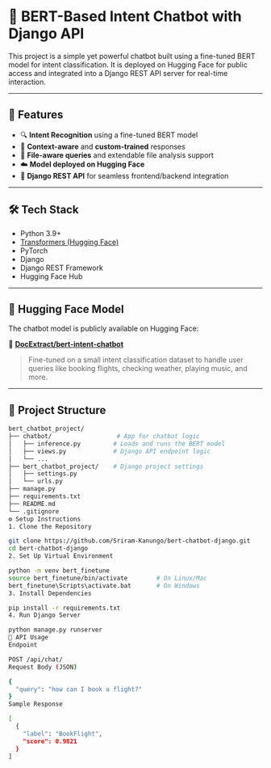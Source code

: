 # 🤖 BERT-Based Intent Chatbot with Django API

This project is a simple yet powerful chatbot built using a fine-tuned BERT model for intent classification. It is deployed on Hugging Face for public access and integrated into a Django REST API server for real-time interaction.

---

## 📌 Features

- 🔍 **Intent Recognition** using a fine-tuned BERT model
- 🧠 **Context-aware** and **custom-trained** responses
- 📁 **File-aware queries** and extendable file analysis support
- ☁️ **Model deployed on Hugging Face**
- 🔗 **Django REST API** for seamless frontend/backend integration

---

## 🛠️ Tech Stack

- Python 3.9+
- [Transformers (Hugging Face)](https://huggingface.co/docs/transformers/index)
- PyTorch
- Django
- Django REST Framework
- Hugging Face Hub

---

## 🚀 Hugging Face Model

The chatbot model is publicly available on Hugging Face:

🔗 **[DocExtract/bert-intent-chatbot](https://huggingface.co/DocExtract/bert-intent-chatbot)**

> Fine-tuned on a small intent classification dataset to handle user queries like booking flights, checking weather, playing music, and more.

---

## 📂 Project Structure

```bash
bert_chatbot_project/
├── chatbot/                  # App for chatbot logic
│   ├── inference.py         # Loads and runs the BERT model
│   ├── views.py             # Django API endpoint logic
│   └── ...
├── bert_chatbot_project/    # Django project settings
│   ├── settings.py
│   └── urls.py
├── manage.py
├── requirements.txt
├── README.md
└── .gitignore
⚙️ Setup Instructions
1. Clone the Repository

git clone https://github.com/Sriram-Kanungo/bert-chatbot-django.git
cd bert-chatbot-django
2. Set Up Virtual Environment

python -m venv bert_finetune
source bert_finetune/bin/activate        # On Linux/Mac
bert_finetune\Scripts\activate.bat       # On Windows
3. Install Dependencies

pip install -r requirements.txt
4. Run Django Server

python manage.py runserver
💬 API Usage
Endpoint

POST /api/chat/
Request Body (JSON)

{
  "query": "how can I book a flight?"
}
Sample Response

[
  {
    "label": "BookFlight",
    "score": 0.9821
  }
]
